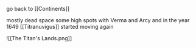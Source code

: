go back to [[Continents]]

mostly dead space 
some high spots with Verma and Arcy 
and in the year 1649 [[Titranuvigus]] started moving again 

![[The Titan's Lands.png]]